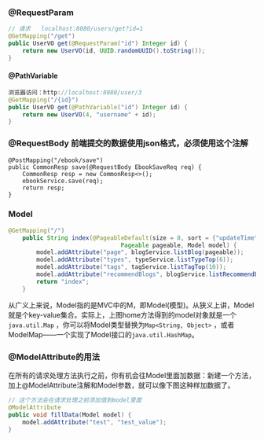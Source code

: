 ### @RequestParam

```java
// 请求	localhost:8080/users/get?id=1
@GetMapping("/get")
public UserVO get(@RequestParam("id") Integer id) {
    return new UserVO(id, UUID.randomUUID().toString());
}
```

#### @PathVariable

```java
浏览器访问：http://localhost:8080/user/3
@GetMapping("/{id}")
public UserVO get(@PathVariable("id") Integer id) {
    return new UserVO(4, "username" + id);
}
```

### @RequestBody 前端提交的数据使用json格式，必须使用这个注解

```
@PostMapping("/ebook/save")
public CommonResp save(@RequestBody EbookSaveReq req) {
    CommonResp resp = new CommonResp<>();
    ebookService.save(req);
    return resp;
}
```



### Model

```java
@GetMapping("/")
    public String index(@PageableDefault(size = 8, sort = {"updateTime"}, direction = Sort.Direction.DESC)
                                Pageable pageable, Model model) {
        model.addAttribute("page", blogService.listBlog(pageable));
        model.addAttribute("types", typeService.listTypeTop(6));
        model.addAttribute("tags", tagService.listTagTop(10));
        model.addAttribute("recommendBlogs", blogService.listRecommendBlogTop(8));
        return "index";
    }
```

从广义上来说，Model指的是MVC中的M，即Model(模型)。从狭义上讲，Model就是个key-value集合。实际上，上图home方法得到的model对象就是一个 `java.util.Map` ，你可以将Model类型替换为`Map<String, Object>` ，或者ModelMap——一个实现了Model接口的`java.util.HashMap`。

### @ModelAttribute的用法

在所有的请求处理方法执行之前，你有机会往Model里面加数据：新建一个方法，加上@ModelAttribute注解和Model参数，就可以像下图这种样加数据了。

```java
// 这个方法会在请求处理之前添加值到model里面
@ModelAttribute
public void fillData(Model model) {
    model.addAttribute("test", "test_value");
}
```

